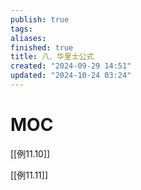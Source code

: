 ```yaml
---
publish: true
tags: 
aliases: 
finished: true
title: 八、华里士公式
created: "2024-09-29 14:51"
updated: "2024-10-24 03:24"
---
```


# MOC

[[例11.10]]

[[例11.11]]
